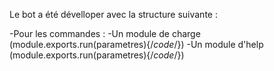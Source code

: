 Le bot a été dévelloper avec la structure suivante : 

-Pour les commandes : 
 -Un module de charge (module.exports.run(parametres){/*code*/}) 
 -Un module d'help (module.exports.run(parametres){/*code*/})